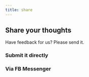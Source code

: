 ```yaml
---
title: share
---
```


## Share your thoughts

Have feedback for us? Please send it.

### Submit it directly

### Via FB Messenger